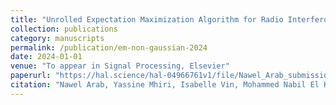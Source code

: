```yaml
---
title: "Unrolled Expectation Maximization Algorithm for Radio Interferometric Imaging in Presence of Non-Gaussian Interferences"
collection: publications
category: manuscripts
permalink: /publication/em-non-gaussian-2024
date: 2024-01-01
venue: "To appear in Signal Processing, Elsevier"
paperurl: "https://hal.science/hal-04966761v1/file/Nawel_Arab_submission_final.pdf"
citation: "Nawel Arab, Yassine Mhiri, Isabelle Vin, Mohammed Nabil El Korso, Pascal Larzabal. (2025). \"Unrolled Expectation Maximization Algorithm for Radio Interferometric Imaging in Presence of Non-Gaussian Interferences.\" Submitted to Signal Processing, Elsevier."
---
```

